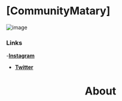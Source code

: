 # [CommunityMatary] 
![image](https://user-images.githubusercontent.com/92306660/160721045-10a55c43-bb0e-41e1-b69a-473f5f62d66a.png)
### Links
-**[Instagram](https://www.instagram.com/community_matary/)** 
- **[Twitter ](https://twitter.com/CommunityMatary)** 






<h1 align="center">
 About
</h1>

<div align="center">





